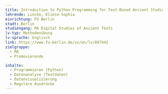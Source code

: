 ```yaml
---
title: Introduction to Python Programming for Text-Based Ancient Studies
lehrende: Lincke, Eliese-Sophia
einrichtung: FU Berlin
stadt: Berlin
studiengang: MA Digital Studies of Ancient Texts
lv-typ: Methodenübung
lv-sprache: Englisch
link: https://www.fu-berlin.de/vv/en/lv/897442
zielgruppe:
  - MA
  - Promovierende

inhalte:
  - Programmieren (Python)
  - Datenanalyse (Textdaten)
  - Datenvisualisierung
  - Reguläre Ausdrücke
---
```

